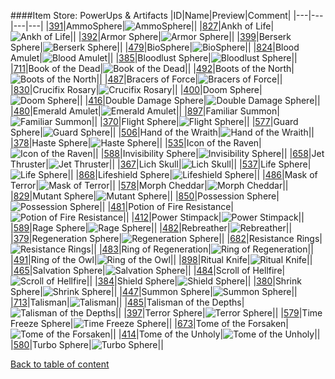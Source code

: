 ####Item Store: PowerUps & Artifacts
|ID|Name|Preview|Comment|
|---|---|---|---|
|[391](https://github.com/alexey-lysiuk/Realm667-AAA-Cache/raw/master/data/0391.zip)|AmmoSphere|![AmmoSphere](http://www.realm667.com/images/content/repository/itemstore/AmmoSphere.png)||
|[827](https://github.com/alexey-lysiuk/Realm667-AAA-Cache/raw/master/data/0827.zip)|Ankh of Life|![Ankh of Life](http://www.realm667.com/images/content/repository/itemstore/AnkhOfLife.png)||
|[392](https://github.com/alexey-lysiuk/Realm667-AAA-Cache/raw/master/data/0392.zip)|Armor Sphere|![Armor Sphere](http://www.realm667.com/images/content/repository/itemstore/ArmorSphere.png)||
|[399](https://github.com/alexey-lysiuk/Realm667-AAA-Cache/raw/master/data/0399.zip)|Berserk Sphere|![Berserk Sphere](http://www.realm667.com/images/content/repository/itemstore/BerserkSphere.png)||
|[479](https://github.com/alexey-lysiuk/Realm667-AAA-Cache/raw/master/data/0479.zip)|BioSphere|![BioSphere](http://www.realm667.com/images/content/repository/itemstore/Biosphere.png)||
|[824](https://github.com/alexey-lysiuk/Realm667-AAA-Cache/raw/master/data/0824.zip)|Blood Amulet|![Blood Amulet](http://www.realm667.com/images/content/repository/itemstore/BloodAmulet.png)||
|[385](https://github.com/alexey-lysiuk/Realm667-AAA-Cache/raw/master/data/0385.zip)|Bloodlust Sphere|![Bloodlust Sphere](http://www.realm667.com/images/content/repository/itemstore/BloodLustSphere.png)||
|[711](https://github.com/alexey-lysiuk/Realm667-AAA-Cache/raw/master/data/0711.zip)|Book of the Dead|![Book of the Dead](http://www.realm667.com/images/content/repository/itemstore/BookOfTheDead.png)||
|[492](https://github.com/alexey-lysiuk/Realm667-AAA-Cache/raw/master/data/0492.zip)|Boots of the North|![Boots of the North](http://www.realm667.com/images/content/repository/itemstore/BootsOfTheNorth.png)||
|[487](https://github.com/alexey-lysiuk/Realm667-AAA-Cache/raw/master/data/0487.zip)|Bracers of Force|![Bracers of Force](http://www.realm667.com/images/content/repository/itemstore/BracersOfForce.png)||
|[830](https://github.com/alexey-lysiuk/Realm667-AAA-Cache/raw/master/data/0830.zip)|Crucifix Rosary|![Crucifix Rosary](http://www.realm667.com/images/content/repository/itemstore/CrucifixRosary.png)||
|[400](https://github.com/alexey-lysiuk/Realm667-AAA-Cache/raw/master/data/0400.zip)|Doom Sphere|![Doom Sphere](http://www.realm667.com/images/content/repository/itemstore/DoomSphere.png)||
|[416](https://github.com/alexey-lysiuk/Realm667-AAA-Cache/raw/master/data/0416.zip)|Double Damage Sphere|![Double Damage Sphere](http://www.realm667.com/images/content/repository/itemstore/DoubleDamageSphere.png)||
|[480](https://github.com/alexey-lysiuk/Realm667-AAA-Cache/raw/master/data/0480.zip)|Emerald Amulet|![Emerald Amulet](http://www.realm667.com/images/content/repository/itemstore/emeraldamulet.png)||
|[897](https://github.com/alexey-lysiuk/Realm667-AAA-Cache/raw/master/data/0897.zip)|Familiar Summon|![Familiar Summon](http://www.realm667.com/images/content/repository/itemstore/FamiliarSummon.png)||
|[370](https://github.com/alexey-lysiuk/Realm667-AAA-Cache/raw/master/data/0370.zip)|Flight Sphere|![Flight Sphere](http://www.realm667.com/images/content/repository/itemstore/FlightSphere.png)||
|[577](https://github.com/alexey-lysiuk/Realm667-AAA-Cache/raw/master/data/0577.zip)|Guard Sphere|![Guard Sphere](http://www.realm667.com/images/content/repository/itemstore/GuardSphere.png)||
|[506](https://github.com/alexey-lysiuk/Realm667-AAA-Cache/raw/master/data/0506.zip)|Hand of the Wraith|![Hand of the Wraith](http://www.realm667.com/images/content/repository/itemstore/HandOfTheWraith.png)||
|[378](https://github.com/alexey-lysiuk/Realm667-AAA-Cache/raw/master/data/0378.zip)|Haste Sphere|![Haste Sphere](http://www.realm667.com/images/content/repository/itemstore/HasteSphere.png)||
|[535](https://github.com/alexey-lysiuk/Realm667-AAA-Cache/raw/master/data/0535.zip)|Icon of the Raven|![Icon of the Raven](http://www.realm667.com/images/content/repository/itemstore/IconOfTheRaven.png)||
|[588](https://github.com/alexey-lysiuk/Realm667-AAA-Cache/raw/master/data/0588.zip)|Invisibility Sphere|![Invisibility Sphere](http://www.realm667.com/images/content/repository/itemstore/InvisibilitySphere.png)||
|[658](https://github.com/alexey-lysiuk/Realm667-AAA-Cache/raw/master/data/0658.zip)|Jet Thruster|![Jet Thruster](http://www.realm667.com/images/content/repository/itemstore/JetThruster.png)||
|[367](https://github.com/alexey-lysiuk/Realm667-AAA-Cache/raw/master/data/0367.zip)|Lich Skull|![Lich Skull](http://www.realm667.com/images/content/repository/itemstore/LichSkull.png)||
|[537](https://github.com/alexey-lysiuk/Realm667-AAA-Cache/raw/master/data/0537.zip)|Life Sphere|![Life Sphere](http://www.realm667.com/images/content/repository/itemstore/LifeSphere.png)||
|[868](https://github.com/alexey-lysiuk/Realm667-AAA-Cache/raw/master/data/0868.zip)|Lifeshield Sphere|![Lifeshield Sphere](http://www.realm667.com/images/content/repository/itemstore/LifeshieldSphere.png)||
|[486](https://github.com/alexey-lysiuk/Realm667-AAA-Cache/raw/master/data/0486.zip)|Mask of Terror|![Mask of Terror](http://www.realm667.com/images/content/repository/itemstore/MaskOfTerror.png)||
|[578](https://github.com/alexey-lysiuk/Realm667-AAA-Cache/raw/master/data/0578.zip)|Morph Cheddar|![Morph Cheddar](http://www.realm667.com/images/content/repository/itemstore/MorphCheddar.png)||
|[829](https://github.com/alexey-lysiuk/Realm667-AAA-Cache/raw/master/data/0829.zip)|Mutant Sphere|![Mutant Sphere](http://www.realm667.com/images/content/repository/itemstore/MutantSphere.png)||
|[850](https://github.com/alexey-lysiuk/Realm667-AAA-Cache/raw/master/data/0850.zip)|Possession Sphere|![Possession Sphere](http://www.realm667.com/images/content/repository/itemstore/PossessionSphere.png)||
|[481](https://github.com/alexey-lysiuk/Realm667-AAA-Cache/raw/master/data/0481.zip)|Potion of Fire Resistance|![Potion of Fire Resistance](http://www.realm667.com/images/content/repository/itemstore/potionoffireresistance.png)||
|[412](https://github.com/alexey-lysiuk/Realm667-AAA-Cache/raw/master/data/0412.zip)|Power Stimpack|![Power Stimpack](http://www.realm667.com/images/content/repository/itemstore/PowerStimpack.png)||
|[589](https://github.com/alexey-lysiuk/Realm667-AAA-Cache/raw/master/data/0589.zip)|Rage Sphere|![Rage Sphere](http://www.realm667.com/images/content/repository/itemstore/RageSphere.png)||
|[482](https://github.com/alexey-lysiuk/Realm667-AAA-Cache/raw/master/data/0482.zip)|Rebreather|![Rebreather](http://www.realm667.com/images/content/repository/itemstore/Rebreather.png)||
|[379](https://github.com/alexey-lysiuk/Realm667-AAA-Cache/raw/master/data/0379.zip)|Regeneration Sphere|![Regeneration Sphere](http://www.realm667.com/images/content/repository/itemstore/RegenerationSphere.png)||
|[682](https://github.com/alexey-lysiuk/Realm667-AAA-Cache/raw/master/data/0682.zip)|Resistance Rings|![Resistance Rings](http://www.realm667.com/images/content/repository/itemstore/ResistanceRings.png)||
|[483](https://github.com/alexey-lysiuk/Realm667-AAA-Cache/raw/master/data/0483.zip)|Ring of Regeneration|![Ring of Regeneration](http://www.realm667.com/images/content/repository/itemstore/RingOfRegeneration.png)||
|[491](https://github.com/alexey-lysiuk/Realm667-AAA-Cache/raw/master/data/0491.zip)|Ring of the Owl|![Ring of the Owl](http://www.realm667.com/images/content/repository/itemstore/RingOfTheOwl.png)||
|[898](https://github.com/alexey-lysiuk/Realm667-AAA-Cache/raw/master/data/0898.zip)|Ritual Knife|![Ritual Knife](http://www.realm667.com/images/content/repository/itemstore/RitualKnife.png)||
|[465](https://github.com/alexey-lysiuk/Realm667-AAA-Cache/raw/master/data/0465.zip)|Salvation Sphere|![Salvation Sphere](http://www.realm667.com/images/content/repository/itemstore/SalvationSphere.png)||
|[484](https://github.com/alexey-lysiuk/Realm667-AAA-Cache/raw/master/data/0484.zip)|Scroll of Hellfire|![Scroll of Hellfire](http://www.realm667.com/images/content/repository/itemstore/ScrollOfHellfire.png)||
|[384](https://github.com/alexey-lysiuk/Realm667-AAA-Cache/raw/master/data/0384.zip)|Shield Sphere|![Shield Sphere](http://www.realm667.com/images/content/repository/itemstore/ShieldSphere.png)||
|[380](https://github.com/alexey-lysiuk/Realm667-AAA-Cache/raw/master/data/0380.zip)|Shrink Sphere|![Shrink Sphere](http://www.realm667.com/images/content/repository/itemstore/ShrinkSphere.png)||
|[447](https://github.com/alexey-lysiuk/Realm667-AAA-Cache/raw/master/data/0447.zip)|Summon Sphere|![Summon Sphere](http://www.realm667.com/images/content/repository/itemstore/SummonSphere.png)||
|[713](https://github.com/alexey-lysiuk/Realm667-AAA-Cache/raw/master/data/0713.zip)|Talisman|![Talisman](http://www.realm667.com/images/content/repository/itemstore/Talisman.png)||
|[485](https://github.com/alexey-lysiuk/Realm667-AAA-Cache/raw/master/data/0485.zip)|Talisman of the Depths|![Talisman of the Depths](http://www.realm667.com/images/content/repository/itemstore/TalismanOfTheDepths.png)||
|[397](https://github.com/alexey-lysiuk/Realm667-AAA-Cache/raw/master/data/0397.zip)|Terror Sphere|![Terror Sphere](http://www.realm667.com/images/content/repository/itemstore/TerrorSphere.png)||
|[579](https://github.com/alexey-lysiuk/Realm667-AAA-Cache/raw/master/data/0579.zip)|Time Freeze Sphere|![Time Freeze Sphere](http://www.realm667.com/images/content/repository/itemstore/TimeFreezeSphere.png)||
|[673](https://github.com/alexey-lysiuk/Realm667-AAA-Cache/raw/master/data/0673.zip)|Tome of the Forsaken|![Tome of the Forsaken](http://www.realm667.com/images/content/repository/itemstore/TomeForsaken.png)||
|[414](https://github.com/alexey-lysiuk/Realm667-AAA-Cache/raw/master/data/0414.zip)|Tome of the Unholy|![Tome of the Unholy](http://www.realm667.com/images/content/repository/itemstore/TomeOfTheUnholy.png)||
|[580](https://github.com/alexey-lysiuk/Realm667-AAA-Cache/raw/master/data/0580.zip)|Turbo Sphere|![Turbo Sphere](http://www.realm667.com/images/content/repository/itemstore/TurboSphere.png)||

[Back to table of content](../readme.md)
